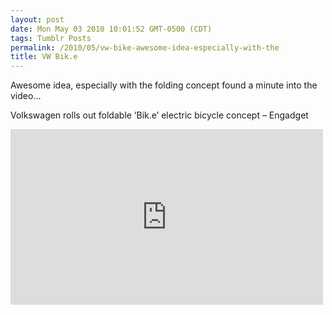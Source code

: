 ```yaml
---
layout: post
date: Mon May 03 2010 10:01:52 GMT-0500 (CDT)
tags: Tumblr Posts
permalink: /2010/05/vw-bike-awesome-idea-especially-with-the
title: VW Bik.e
---
```


Awesome idea, especially with the folding concept found a minute into the video&hellip;

Volkswagen rolls out foldable &lsquo;Bik.e&rsquo; electric bicycle concept &ndash; Engadget

<iframe width="500" height="281" id="youtube_iframe" src="https://www.youtube.com/embed/MJUx8W4t360?feature=oembed&amp;enablejsapi=1&amp;origin=http://safe.txmblr.com&amp;wmode=opaque" frameborder="0" allowfullscreen=""></iframe>
